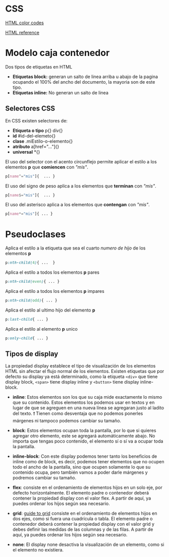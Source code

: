 # CSS

[HTML color codes](https://htmlcolorcodes.com/)

[HTML reference](https://htmlreference.io/)


# Modelo caja contenedor
Dos tipos de etiquetas en HTML
 - **Etiquetas block:** generan un salto de linea arriba u abajo de la pagina ocupando el 100% del ancho del documento, la mayoria son de este tipo.
 - **Etiquetas inline:** No generan un salto de linea


## Selectores CSS
En CSS existen selectores de:
 - __Etiqueta o tipo__  p{}  div{}
 - __id__               #id-del-elemeto{}
 - __clase__            .miEstilo-o-elemento{}
 - __atributo__         a[href="..."]{}
 - __universal__        *{}

El uso del selector con el acento circunflejo permite aplicar el estilo a los elementos __p__ que __comiencen__ con _"mis"_.
```css
p[name^="mis"]{  ... }
```

El uso del signo de peso aplica a los elementos que __terminan__ con 
_"mis"_.
```css
p[name$="mis"]{  ... }
```

El uso del asterisco aplica a los elementos que __contengan__ con 
_"mis"_.
```css
p[name*="mis"]{ ... }
```
# Pseudoclases
Aplica el estilo a la etiqueta que sea el cuarto _numero de hijo_ de los elementos __p__
```css
p:nth-child(4){ ...  }
``` 
Aplica el estilo a todos los elementos __p__ pares
```css
p:nth-child(even){ ... }
``` 
Aplica el estilo a todos los elementos __p__ impares
```css
p:nth-child(odd){ ... }
``` 
Aplica el estilo al ultimo hijo del elemento __p__ 
```css
p:last-child{ ... }
``` 
Aplica el estilo al elemento __p__ unico
```css
p:only-child{ ... }
``` 


## Tipos de display

La propiedad display establece el tipo de visualización de los elementos HTML sin afectar el flujo normal de los elementos. Existen etiquetas que por defecto su display ya está determinado, como la etiqueta ```<div>``` que tiene display block, ```<span>``` tiene display inline y ```<button>``` tiene display inline-block.

- __inline__: Estos elementos son los que su caja mide exactamente lo mismo que su contenido. Estos elementos los podemos usar en textos y en lugar de que se agreguen en una nueva línea se agregaran justo al ladito del texto. ❗ Tienen como desventaja que no podemos ponerles márgenes ni tampoco podemos cambiar su tamaño.

- __block__: Estos elementos ocupan toda la pantalla, por lo que si quieres agregar otro elemento, este se agregará automáticamente abajo. No importa que tengas poco contenido, el elemento sí o sí va a ocupar toda la pantalla.

- __inline-block__: Con este display podemos tener tanto los beneficios de inline como de block, es decir, podemos tener elementos que no ocupen todo el ancho de la pantalla, sino que ocupen solamente lo que su contenido ocupa, pero también vamos a poder darle márgenes y podremos cambiar su tamaño.

- __flex__: consiste en el ordenamiento de elementos hijos en un solo eje, por defecto horizontalmente. El elemento padre o contenedor deberá contener la propiedad display con el valor flex. A partir de aquí, ya puedes ordenar los hijos según sea necesario.

- __grid__: [guide to grid](https://css-tricks.com/snippets/css/complete-guide-grid/) consiste en el ordenamiento de elementos hijos en dos ejes, como si fuera una cuadrícula o tabla. El elemento padre o contenedor deberá contener la propiedad display con el valor grid y debes definir las medidas de las columnas y de las filas. A partir de aquí, ya puedes ordenar los hijos según sea necesario.

- __none__: El display none desactiva la visualización de un elemento, como si el elemento no existiera.

